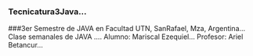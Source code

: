 ### Tecnicatura3Java...
###3er Semestre de JAVA en Facultad UTN, SanRafael, Mza, Argentina...
Clase semanales de JAVA ....
Alumno: Mariscal Ezequiel...
Profesor: Ariel Betancur...
